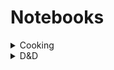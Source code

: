 # Notebooks
<details>
  <summary>Cooking</summary>
  <ul>
    <details>
      <summary>Recipes</summary>
      <ul>
        <li><a href="notes/French Onion Soup Au Gratin.html">French Onion Soup Au Gratin</a></li>
      </ul>
    </details>
    <details>
      <summary>Tips & Tricks</summary>
      <ul>
        <li><a href="notes/Air Fryer Settings.html">Air Fryer Settings</a></li>
        <li><a href="notes/Known Weights.html">Known Weights</a></li>
      </ul>
    </details>
  </ul>
</details>
<details>
  <summary>D&D</summary>
  <ul>
    <details>
      <summary>Tundra Campaign</summary>
      <ul>
        <details>
          <summary>Artifacts</summary>
          <ul>
            <li><a href="notes/Colossus.html">Colossus</a></li>
            <li><a href="notes/Fuel Core.html">Fuel Core</a></li>
          </ul>
        </details>
        <details>
          <summary>Characters</summary>
          <ul>
            <details>
              <summary>Active</summary>
              <ul>
                <li><a href="notes/Fionnlagh.html">Fionnlagh</a></li>
                <li><a href="notes/Jar.html">Jar</a></li>
                <li><a href="notes/Kaos.html">Kaos</a></li>
                <li><a href="notes/Morn.html">Morn</a></li>
                <li><a href="notes/Spark.html">Spark</a></li>
              </ul>
            </details>
            <details>
              <summary>Inactive</summary>
              <ul>
                <li><a href="notes/Algernon.html">Algernon</a></li>
                <li><a href="notes/Koda.html">Koda</a></li>
                <li><a href="notes/Smushey.html">Smushey</a></li>
              </ul>
            </details>
          </ul>
        </details>
        <details>
          <summary>Gods</summary>
          <ul>
            <li><a href="notes/Gond.html">Gond</a></li>
            <li><a href="notes/Helm.html">Helm</a></li>
            <li><a href="notes/Selûne.html">Selûne</a></li>
            <li><a href="notes/Shar.html">Shar</a></li>
          </ul>
        </details>
        <details>
          <summary>Locations</summary>
          <ul>
            <li><a href="notes/Arcturises Tower.html">Arcturises Tower</a></li>
            <li><a href="notes/Broken Ice Bay.html">Broken Ice Bay</a></li>
            <li><a href="notes/Crystal Desert.html">Crystal Desert</a></li>
            <li><a href="notes/Dragon Lair.html">Dragon Lair</a></li>
            <li><a href="notes/Elemental Fundamentals.html">Elemental Fundamentals</a></li>
            <li><a href="notes/Emberhold.html">Emberhold</a></li>
            <li><a href="notes/Testing Facility.html">Testing Facility</a></li>
            <li><a href="notes/Tree Of Dolls.html">Tree Of Dolls</a></li>
          </ul>
        </details>
        <details>
          <summary>Monsters</summary>
          <ul>
            <li><a href="notes/Plesiosaurus.html">Plesiosaurus</a></li>
            <li><a href="notes/Rhemorhaz.html">Rhemorhaz</a></li>
            <li><a href="notes/White Dragon.html">White Dragon</a></li>
          </ul>
        </details>
        <details>
          <summary>NPCs</summary>
          <ul>
            <li><a href="notes/Alfred the Ox.html">Alfred the Ox</a></li>
            <li><a href="notes/Arcturis.html">Arcturis</a></li>
            <li><a href="notes/Big Tom.html">Big Tom</a></li>
            <li><a href="notes/Costaldo.html">Costaldo</a></li>
            <li><a href="notes/Daero.html">Daero</a></li>
            <li><a href="notes/Duerth.html">Duerth</a></li>
            <li><a href="notes/Harper.html">Harper</a></li>
            <li><a href="notes/Kall.html">Kall</a></li>
            <li><a href="notes/Kobolds.html">Kobolds</a></li>
            <li><a href="notes/Little Tom.html">Little Tom</a></li>
            <li><a href="notes/Vyth.html">Vyth</a></li>
            <li><a href="notes/Xardurok.html">Xardurok</a></li>
          </ul>
        </details>
        <details>
          <summary>Session Notes</summary>
          <ul>
            <li><a href="notes/Session 024.html">Session 024</a></li>
            <li><a href="notes/Session 023.html">Session 023</a></li>
            <li><a href="notes/Session 022.html">Session 022</a></li>
            <li><a href="notes/Session 021 - Pet One Shot.html">Session 021 - Pet One Shot</a></li>
            <li><a href="notes/Session 020.html">Session 020</a></li>
            <li><a href="notes/Session 019.html">Session 019</a></li>
            <li><a href="notes/Session 018.html">Session 018</a></li>
            <li><a href="notes/Session 017.html">Session 017</a></li>
            <li><a href="notes/Session 016.html">Session 016</a></li>
            <li><a href="notes/Session 015.html">Session 015</a></li>
            <li><a href="notes/Session 014.html">Session 014</a></li>
            <li><a href="notes/Session 013.html">Session 013</a></li>
            <li><a href="notes/Session 012.html">Session 012</a></li>
            <li><a href="notes/Session 011.html">Session 011</a></li>
            <li><a href="notes/Session 010.html">Session 010</a></li>
            <li><a href="notes/Session 009.html">Session 009</a></li>
            <li><a href="notes/Session 008.html">Session 008</a></li>
            <li><a href="notes/Session 007.html">Session 007</a></li>
            <li><a href="notes/Session 006.html">Session 006</a></li>
            <li><a href="notes/Session 005.html">Session 005</a></li>
            <li><a href="notes/Session 004.html">Session 004</a></li>
            <li><a href="notes/Session 003.html">Session 003</a></li>
            <li><a href="notes/Session 002.html">Session 002</a></li>
            <li><a href="notes/Session 001.html">Session 001</a></li>
          </ul>
        </details>
      </ul>
    </details>
  </ul>
</details>
